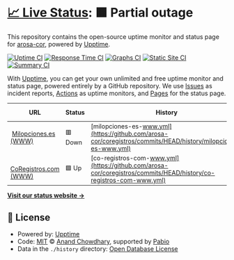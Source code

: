 # [📈 Live Status](https://status.coregistros.com): <!--live status--> **🟧 Partial outage**

This repository contains the open-source uptime monitor and status page for [arosa-cor](https://status.coregistros.com), powered by [Upptime](https://github.com/upptime/upptime).

[![Uptime CI](https://github.com/arosa-cor/coregistros/workflows/Uptime%20CI/badge.svg)](https://github.com/arosa-cor/coregistros/actions?query=workflow%3A%22Uptime+CI%22)
[![Response Time CI](https://github.com/arosa-cor/coregistros/workflows/Response%20Time%20CI/badge.svg)](https://github.com/arosa-cor/coregistros/actions?query=workflow%3A%22Response+Time+CI%22)
[![Graphs CI](https://github.com/arosa-cor/coregistros/workflows/Graphs%20CI/badge.svg)](https://github.com/arosa-cor/coregistros/actions?query=workflow%3A%22Graphs+CI%22)
[![Static Site CI](https://github.com/arosa-cor/coregistros/workflows/Static%20Site%20CI/badge.svg)](https://github.com/arosa-cor/coregistros/actions?query=workflow%3A%22Static+Site+CI%22)
[![Summary CI](https://github.com/arosa-cor/coregistros/workflows/Summary%20CI/badge.svg)](https://github.com/arosa-cor/coregistros/actions?query=workflow%3A%22Summary+CI%22)

With [Upptime](https://upptime.js.org), you can get your own unlimited and free uptime monitor and status page, powered entirely by a GitHub repository. We use [Issues](https://github.com/arosa-cor/coregistros/issues) as incident reports, [Actions](https://github.com/arosa-cor/coregistros/actions) as uptime monitors, and [Pages](https://status.coregistros.com) for the status page.

<!--start: status pages-->
<!-- This summary is generated by Upptime (https://github.com/upptime/upptime) -->
<!-- Do not edit this manually, your changes will be overwritten -->
<!-- prettier-ignore -->
| URL | Status | History | Response Time | Uptime |
| --- | ------ | ------- | ------------- | ------ |
| <img alt="" src="https://icons.duckduckgo.com/ip3/www.milopciones.es.ico" height="13"> [Milopciones.es (WWW)](https://www.milopciones.es) | 🟥 Down | [milopciones-es-www.yml](https://github.com/arosa-cor/coregistros/commits/HEAD/history/milopciones-es-www.yml) | <details><summary><img alt="Response time graph" src="./graphs/milopciones-es-www/response-time-week.png" height="20"> 1277ms</summary><br><a href="https://arosa-cor.github.io/coregistros/history/milopciones-es-www"><img alt="Response time 1277" src="https://img.shields.io/endpoint?url=https%3A%2F%2Fraw.githubusercontent.com%2Farosa-cor%2Fcoregistros%2FHEAD%2Fapi%2Fmilopciones-es-www%2Fresponse-time.json"></a><br><a href="https://arosa-cor.github.io/coregistros/history/milopciones-es-www"><img alt="24-hour response time 1277" src="https://img.shields.io/endpoint?url=https%3A%2F%2Fraw.githubusercontent.com%2Farosa-cor%2Fcoregistros%2FHEAD%2Fapi%2Fmilopciones-es-www%2Fresponse-time-day.json"></a><br><a href="https://arosa-cor.github.io/coregistros/history/milopciones-es-www"><img alt="7-day response time 1277" src="https://img.shields.io/endpoint?url=https%3A%2F%2Fraw.githubusercontent.com%2Farosa-cor%2Fcoregistros%2FHEAD%2Fapi%2Fmilopciones-es-www%2Fresponse-time-week.json"></a><br><a href="https://arosa-cor.github.io/coregistros/history/milopciones-es-www"><img alt="30-day response time 1277" src="https://img.shields.io/endpoint?url=https%3A%2F%2Fraw.githubusercontent.com%2Farosa-cor%2Fcoregistros%2FHEAD%2Fapi%2Fmilopciones-es-www%2Fresponse-time-month.json"></a><br><a href="https://arosa-cor.github.io/coregistros/history/milopciones-es-www"><img alt="1-year response time 1277" src="https://img.shields.io/endpoint?url=https%3A%2F%2Fraw.githubusercontent.com%2Farosa-cor%2Fcoregistros%2FHEAD%2Fapi%2Fmilopciones-es-www%2Fresponse-time-year.json"></a></details> | <details><summary><a href="https://arosa-cor.github.io/coregistros/history/milopciones-es-www">67.18%</a></summary><a href="https://arosa-cor.github.io/coregistros/history/milopciones-es-www"><img alt="All-time uptime 67.18%" src="https://img.shields.io/endpoint?url=https%3A%2F%2Fraw.githubusercontent.com%2Farosa-cor%2Fcoregistros%2FHEAD%2Fapi%2Fmilopciones-es-www%2Fuptime.json"></a><br><a href="https://arosa-cor.github.io/coregistros/history/milopciones-es-www"><img alt="24-hour uptime 67.18%" src="https://img.shields.io/endpoint?url=https%3A%2F%2Fraw.githubusercontent.com%2Farosa-cor%2Fcoregistros%2FHEAD%2Fapi%2Fmilopciones-es-www%2Fuptime-day.json"></a><br><a href="https://arosa-cor.github.io/coregistros/history/milopciones-es-www"><img alt="7-day uptime 67.18%" src="https://img.shields.io/endpoint?url=https%3A%2F%2Fraw.githubusercontent.com%2Farosa-cor%2Fcoregistros%2FHEAD%2Fapi%2Fmilopciones-es-www%2Fuptime-week.json"></a><br><a href="https://arosa-cor.github.io/coregistros/history/milopciones-es-www"><img alt="30-day uptime 67.18%" src="https://img.shields.io/endpoint?url=https%3A%2F%2Fraw.githubusercontent.com%2Farosa-cor%2Fcoregistros%2FHEAD%2Fapi%2Fmilopciones-es-www%2Fuptime-month.json"></a><br><a href="https://arosa-cor.github.io/coregistros/history/milopciones-es-www"><img alt="1-year uptime 67.18%" src="https://img.shields.io/endpoint?url=https%3A%2F%2Fraw.githubusercontent.com%2Farosa-cor%2Fcoregistros%2FHEAD%2Fapi%2Fmilopciones-es-www%2Fuptime-year.json"></a></details>
| <img alt="" src="https://icons.duckduckgo.com/ip3/www.coregistros.com.ico" height="13"> [CoRegistros.com (WWW)](https://www.coregistros.com) | 🟩 Up | [co-registros-com-www.yml](https://github.com/arosa-cor/coregistros/commits/HEAD/history/co-registros-com-www.yml) | <details><summary><img alt="Response time graph" src="./graphs/co-registros-com-www/response-time-week.png" height="20"> 301ms</summary><br><a href="https://arosa-cor.github.io/coregistros/history/co-registros-com-www"><img alt="Response time 301" src="https://img.shields.io/endpoint?url=https%3A%2F%2Fraw.githubusercontent.com%2Farosa-cor%2Fcoregistros%2FHEAD%2Fapi%2Fco-registros-com-www%2Fresponse-time.json"></a><br><a href="https://arosa-cor.github.io/coregistros/history/co-registros-com-www"><img alt="24-hour response time 301" src="https://img.shields.io/endpoint?url=https%3A%2F%2Fraw.githubusercontent.com%2Farosa-cor%2Fcoregistros%2FHEAD%2Fapi%2Fco-registros-com-www%2Fresponse-time-day.json"></a><br><a href="https://arosa-cor.github.io/coregistros/history/co-registros-com-www"><img alt="7-day response time 301" src="https://img.shields.io/endpoint?url=https%3A%2F%2Fraw.githubusercontent.com%2Farosa-cor%2Fcoregistros%2FHEAD%2Fapi%2Fco-registros-com-www%2Fresponse-time-week.json"></a><br><a href="https://arosa-cor.github.io/coregistros/history/co-registros-com-www"><img alt="30-day response time 301" src="https://img.shields.io/endpoint?url=https%3A%2F%2Fraw.githubusercontent.com%2Farosa-cor%2Fcoregistros%2FHEAD%2Fapi%2Fco-registros-com-www%2Fresponse-time-month.json"></a><br><a href="https://arosa-cor.github.io/coregistros/history/co-registros-com-www"><img alt="1-year response time 301" src="https://img.shields.io/endpoint?url=https%3A%2F%2Fraw.githubusercontent.com%2Farosa-cor%2Fcoregistros%2FHEAD%2Fapi%2Fco-registros-com-www%2Fresponse-time-year.json"></a></details> | <details><summary><a href="https://arosa-cor.github.io/coregistros/history/co-registros-com-www">100.00%</a></summary><a href="https://arosa-cor.github.io/coregistros/history/co-registros-com-www"><img alt="All-time uptime 100.00%" src="https://img.shields.io/endpoint?url=https%3A%2F%2Fraw.githubusercontent.com%2Farosa-cor%2Fcoregistros%2FHEAD%2Fapi%2Fco-registros-com-www%2Fuptime.json"></a><br><a href="https://arosa-cor.github.io/coregistros/history/co-registros-com-www"><img alt="24-hour uptime 100.00%" src="https://img.shields.io/endpoint?url=https%3A%2F%2Fraw.githubusercontent.com%2Farosa-cor%2Fcoregistros%2FHEAD%2Fapi%2Fco-registros-com-www%2Fuptime-day.json"></a><br><a href="https://arosa-cor.github.io/coregistros/history/co-registros-com-www"><img alt="7-day uptime 100.00%" src="https://img.shields.io/endpoint?url=https%3A%2F%2Fraw.githubusercontent.com%2Farosa-cor%2Fcoregistros%2FHEAD%2Fapi%2Fco-registros-com-www%2Fuptime-week.json"></a><br><a href="https://arosa-cor.github.io/coregistros/history/co-registros-com-www"><img alt="30-day uptime 100.00%" src="https://img.shields.io/endpoint?url=https%3A%2F%2Fraw.githubusercontent.com%2Farosa-cor%2Fcoregistros%2FHEAD%2Fapi%2Fco-registros-com-www%2Fuptime-month.json"></a><br><a href="https://arosa-cor.github.io/coregistros/history/co-registros-com-www"><img alt="1-year uptime 100.00%" src="https://img.shields.io/endpoint?url=https%3A%2F%2Fraw.githubusercontent.com%2Farosa-cor%2Fcoregistros%2FHEAD%2Fapi%2Fco-registros-com-www%2Fuptime-year.json"></a></details>

<!--end: status pages-->

[**Visit our status website →**](https://status.coregistros.com)

## 📄 License

- Powered by: [Upptime](https://github.com/upptime/upptime)
- Code: [MIT](./LICENSE) © [Anand Chowdhary](https://anandchowdhary.com), supported by [Pabio](https://pabio.com)
- Data in the `./history` directory: [Open Database License](https://opendatacommons.org/licenses/odbl/1-0/)
